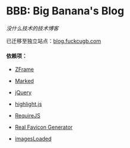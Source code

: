 # BBB: Big Banana's Blog
_没什么技术的技术博客_

已迁移至独立站点：[blog.fuckcugb.com](http://blog.fuckcugb.com)

#### 依赖项：

- [ZFrame](https://github.com/4Oranges/ZFrame)

- [Marked](https://github.com/chjj/marked)
- [jQuery](https://jquery.org)
- [highlight.js](https://highlightjs.org/)
- [RequireJS](http://requirejs.org/)
- [Real Favicon Generator](http://realfavicongenerator.net/)
- [imagesLoaded](http://imagesloaded.desandro.com/)
